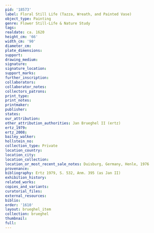 ```yaml
---
pid: '18573'
label: Floral Still Life (Tazza, Wreath, and Painted Vase)
object_type: Painting
genre: Flower Still-Life & Nature Study
tags: 
realdate: ca. 1620
height_cm: '66'
width_cm: '90'
diameter_cm: 
plate_dimensions: 
support: 
drawing_medium: 
signature: 
signature_location: 
support_marks: 
further_inscription: 
collaborators: 
collaborator_notes: 
collectors_patrons: 
print_type: 
print_notes: 
printmaker: 
publisher: 
states: 
our_attribution: 
other_attribution_authorities: Jan Brueghel II (ertz)
ertz_1979: 
ertz_2008: 
bailey_walker: 
hollstein_no: 
collection_type: Private
location_country: 
location_city: 
location_collection: 
location_or_most_recent_sale_notes: Duisburg, Germany, Henle, 1976
provenance: 
bibliography: Ertz 1979, S. 532, Anm. 395 (as Jan II)
exhibition_history: 
related_works: 
copies_and_variants: 
curatorial_files: 
external_resources: 
biblio: 
order: '1610'
layout: brueghel_item
collection: brueghel
thumbnail: 
full: 
---
```

